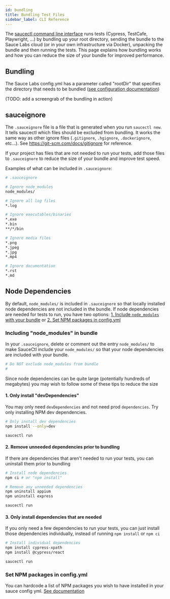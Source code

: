 ```yaml
---
id: bundling
title: Bundling Test Files
sidebar_label: CLI Reference
---
```


The [saucectl command line interface](saucectl) runs tests (Cypress, TestCafe, Playwright, ...) by bundling up your root directory, sending the bundle to the Sauce Labs cloud (or in your own infrastructure via Docker), unpacking the bundle and then running the tests. This page explains how bundling works and how you can reduce the size of your bundle for improved performance.

## Bundling

The Sauce Labs config.yml has a parameter called "rootDir" that specifies the directory that needs to be bundled ([see configuration documentation](configuration.md))

(TODO: add a screengrab of the bundling in action)

## sauceignore

The `.sauceignore` file is a file that is generated when you run `saucectl new`. It tells saucectl which files should be excluded from bundling. It works the same way as other ignore files (`.gitignore`, `.hgignore`, `.dockerignore`, etc...). See https://git-scm.com/docs/gitignore for reference.

If your project has files that are not needed to run your tests, add those files to `.sauceignore` to reduce the size of your bundle and improve test speed.

Examples of what can be included in `.sauceignore`:

```bash
# .sauceignore

# Ignore node_modules
node_modules/

# Ignore all log files
*.log

# Ignore executables/binaries
*.exe
*.bin
**/*/bin

# Ignore media files
*.png
*.jpeg
*.jpg
*.mp4

# Ignore documentation
*.rst
*.md
```

## Node Dependencies

By default, `node_modules/` is included in `.sauceignore` so that locally installed node dependencies are not included in the bundle. If node dependencies are needed for tests to run, you have two options: [1. Include `node_modules` with your bundle](#including-node_modules-in-bundle) or [2. Set NPM packages in config.yml](#set-npm-packages-in-configyml)

### Including "node_modules" in bundle

In your `.sauceignore`, delete or comment out the entry `node_modules/` to make SauceCtl include your `node_modules/` so that your node dependencies are included with your bundle.

```bash
# Do NOT exclude node_modules from bundle
# 
```

Since node dependencies can be quite large (potentially hundreds of megabytes) you may wish to follow some of these tips to reduce the size

#### 1. Only install "devDependencies"

You may only need `devDependencies` and not need prod `dependencies`. Try only installing NPM dev dependencies.

```bash
# Only install dev dependencies
npm install --only=dev

saucectl run
```

#### 2. Remove unneeded dependencies prior to bundling

If there are dependencies that aren't needed to run your tests, you can uninstall them prior to bundling

```bash
# Install node dependencies
npm ci # or "npm install"

# Remove any unneeded dependencies
npm uninstall appium
npm uninstall express

saucectl run
```

#### 3. Only install dependencies that are needed

If you only need a few dependencies to run your tests, you can just install those dependencies individually, instead of running `npm install` or `npm ci`

```bash
# Install individual dependencies
npm install cypress-xpath
npm install @cypress/react

saucectl run
```

### Set NPM packages in config.yml

You can hardcode a list of NPM packages you wish to have installed in your sauce config yml. [See documentation](configuration#npm)